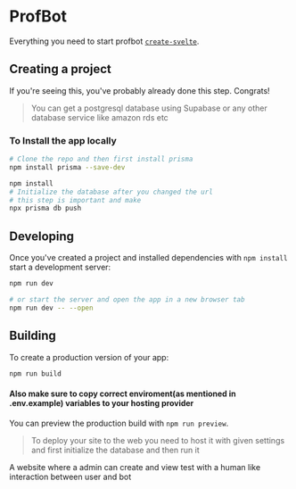 # ProfBot

Everything you need to start profbot
[`create-svelte`](https://github.com/sveltejs/kit/tree/master/packages/create-svelte).

## Creating a project

If you're seeing this, you've probably already done this step. Congrats!

>You can get a postgresql database using Supabase or any other database service like amazon rds etc

### To Install the app locally

```bash
# Clone the repo and then first install prisma
npm install prisma --save-dev

npm install
# Initialize the database after you changed the url 
# this step is important and make 
npx prisma db push
```

## Developing

Once you've created a project and installed dependencies with `npm install` start a development server:

```bash
npm run dev

# or start the server and open the app in a new browser tab
npm run dev -- --open
```

## Building

To create a production version of your app:

```bash
npm run build
```

#### Also make sure to copy correct enviroment(as mentioned in .env.example) variables to your hosting provider 

You can preview the production build with `npm run preview`.

> To deploy your site to the web you need to host it with given settings and first initialize the database and then run it

A website where a admin can create and view test with a human like interaction between user and bot